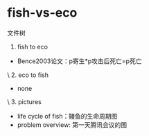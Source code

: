 # fish-vs-eco

文件树
1. fish to eco
* Bence2003论文：p寄生*p攻击后死亡=p死亡

\\
2. eco to fish
* none

\\
3. pictures
* life cycle of fish：鳗鱼的生命周期图
* problem overview: 第一天腾讯会议的图
